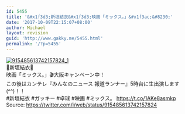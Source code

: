 ```yaml
---
id: 5455
title: '&#x1f3d3;新垣結衣&#x1f3d3;映画「ミックス。」&#x1f3ac;&#8230;'
date: '2017-10-09T22:15:07+08:00'
author: Michael
layout: revision
guid: 'http://www.gakky.me/5455.html'
permalink: '/?p=5455'
---
```


[![915485613742157824_1](http://www.yui-aragaki.org/wp-content/uploads/2017/10/915485613742157824_1.jpg)](http://www.yui-aragaki.org/wp-content/uploads/2017/10/915485613742157824_1.jpg)  
🏓新垣結衣🏓  
映画「ミックス。」🎬大阪キャンペーン中！  
この後はカンテレ『みんなのニュース 報道ランナー』5時台に生出演します(^^)！！  
\#新垣結衣 #ガッキー #卓球 #映画 #ミックス。 https://t.co/1AKe8asmkp  
Source: <https://twitter.com/i/web/status/915485613742157824>